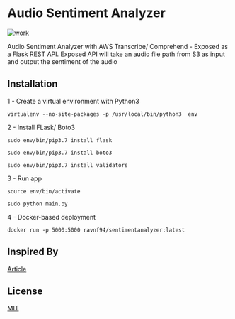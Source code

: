 # Audio Sentiment Analyzer

[![work](https://img.shields.io/badge/work-In_Progress-brightgreen.svg?style=flat-square)]() 

Audio Sentiment Analyzer with AWS Transcribe/ Comprehend - Exposed as a Flask REST API. Exposed API will take an audio file path from S3 as input and output the sentiment of the audio

## Installation

1 - Create a virtual environment with Python3

    virtualenv --no-site-packages -p /usr/local/bin/python3  env

2 - Install FLask/ Boto3

    sudo env/bin/pip3.7 install flask

    sudo env/bin/pip3.7 install boto3

    sudo env/bin/pip3.7 install validators

3 - Run app

    source env/bin/activate

    sudo python main.py

4 - Docker-based deployment

    docker run -p 5000:5000 ravnf94/sentimentanalyzer:latest

## Inspired By

[Article](https://towardsdatascience.com/analyzing-historical-speeches-using-amazon-transcribe-and-comprehend-636f39a0726a)

## License

[MIT](https://choosealicense.com/licenses/mit/)
